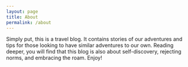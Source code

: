 ```yaml
---
layout: page
title: About
permalink: /about
---
```


Simply put, this is a travel blog. It contains stories of our adventures
and tips for those looking to have similar adventures to our own. Reading
deeper, you will find that this blog is also about self-discovery,
rejecting norms, and embracing the roam. Enjoy!
